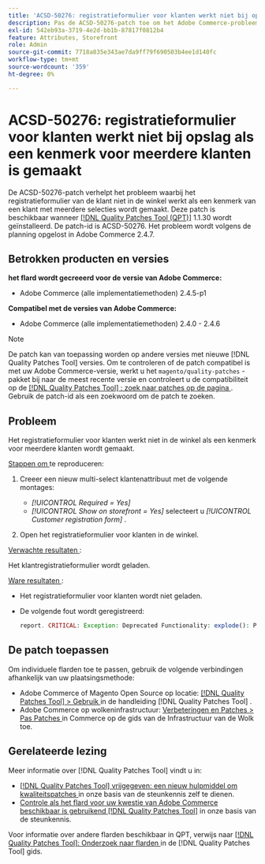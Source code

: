```yaml
---
title: 'ACSD-50276: registratieformulier voor klanten werkt niet bij opslag als een kenmerk voor meerdere klanten is gemaakt'
description: Pas de ACSD-50276-patch toe om het Adobe Commerce-probleem op te lossen waarbij het registratieformulier van de klant niet werkt op de winkel als een kenmerk van een klant met meerdere selecties wordt gemaakt.
exl-id: 542eb93a-3719-4e2d-bb1b-87817f0812b4
feature: Attributes, Storefront
role: Admin
source-git-commit: 7718a835e343ae7da9ff79f690503b4ee1d140fc
workflow-type: tm+mt
source-wordcount: '359'
ht-degree: 0%

---
```


# ACSD-50276: registratieformulier voor klanten werkt niet bij opslag als een kenmerk voor meerdere klanten is gemaakt

De ACSD-50276-patch verhelpt het probleem waarbij het registratieformulier van de klant niet in de winkel werkt als een kenmerk van een klant met meerdere selecties wordt gemaakt. Deze patch is beschikbaar wanneer [[!DNL Quality Patches Tool (QPT)]](/help/announcements/adobe-commerce-announcements/magento-quality-patches-released-new-tool-to-self-serve-quality-patches.md) 1.1.30 wordt geïnstalleerd. De patch-id is ACSD-50276. Het probleem wordt volgens de planning opgelost in Adobe Commerce 2.4.7.

## Betrokken producten en versies

**het flard wordt gecreeerd voor de versie van Adobe Commerce:**

* Adobe Commerce (alle implementatiemethoden) 2.4.5-p1

**Compatibel met de versies van Adobe Commerce:**

* Adobe Commerce (alle implementatiemethoden) 2.4.0 - 2.4.6

>[!NOTE]
>
>De patch kan van toepassing worden op andere versies met nieuwe [!DNL Quality Patches Tool] versies. Om te controleren of de patch compatibel is met uw Adobe Commerce-versie, werkt u het `magento/quality-patches` -pakket bij naar de meest recente versie en controleert u de compatibiliteit op de [[!DNL Quality Patches Tool] : zoek naar patches op de pagina ](https://experienceleague.adobe.com/tools/commerce-quality-patches/index.html) . Gebruik de patch-id als een zoekwoord om de patch te zoeken.

## Probleem

Het registratieformulier voor klanten werkt niet in de winkel als een kenmerk voor meerdere klanten wordt gemaakt.

<u> Stappen om </u> te reproduceren:

1. Creeer een nieuw multi-select klantenattribuut met de volgende montages:

   * *[!UICONTROL Required = Yes]*
   * *[!UICONTROL Show on storefront = Yes]* selecteert u *[!UICONTROL Customer registration form]* .

1. Open het registratieformulier voor klanten in de winkel.

<u> Verwachte resultaten </u>:

Het klantregistratieformulier wordt geladen.

<u> Ware resultaten </u>:

* Het registratieformulier voor klanten wordt niet geladen.
* De volgende fout wordt geregistreerd:

  ```PHP
  report. CRITICAL: Exception: Deprecated Functionality: explode(): Passing null to parameter #2 ($string) of type string is deprecated in vendor/magento/module-custom-attribute-management/Block/Form/Renderer/Multiselect.php
  ```

## De patch toepassen

Om individuele flarden toe te passen, gebruik de volgende verbindingen afhankelijk van uw plaatsingsmethode:

* Adobe Commerce of Magento Open Source op locatie: [[!DNL Quality Patches Tool]  > Gebruik ](https://experienceleague.adobe.com/docs/commerce-operations/tools/quality-patches-tool/usage.html) in de handleiding [!DNL Quality Patches Tool] .
* Adobe Commerce op wolkeninfrastructuur: [ Verbeteringen en Patches > Pas Patches ](https://experienceleague.adobe.com/docs/commerce-cloud-service/user-guide/develop/upgrade/apply-patches.html) in Commerce op de gids van de Infrastructuur van de Wolk toe.

## Gerelateerde lezing

Meer informatie over [!DNL Quality Patches Tool] vindt u in:

* [[!DNL Quality Patches Tool]  vrijgegeven: een nieuw hulpmiddel om kwaliteitspatches ](/help/announcements/adobe-commerce-announcements/magento-quality-patches-released-new-tool-to-self-serve-quality-patches.md) in onze basis van de steunkennis zelf te dienen.
* [ Controle als het flard voor uw kwestie van Adobe Commerce beschikbaar is gebruikend  [!DNL Quality Patches Tool]](/help/support-tools/patches-available-in-qpt-tool/check-patch-for-magento-issue-with-magento-quality-patches.md) in onze basis van de steunkennis.

Voor informatie over andere flarden beschikbaar in QPT, verwijs naar [[!DNL Quality Patches Tool]: Onderzoek naar flarden ](https://experienceleague.adobe.com/tools/commerce-quality-patches/index.html) in de [!DNL Quality Patches Tool] gids.
